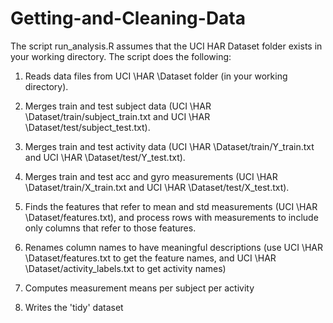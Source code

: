 # Getting-and-Cleaning-Data

The script run_analysis.R assumes that the UCI HAR Dataset folder exists in your working directory. The script does the following:

1. Reads data files from UCI \HAR \Dataset folder (in your working directory). 

2. Merges train and test subject data (UCI \HAR \Dataset/train/subject_train.txt and UCI \HAR \Dataset/test/subject_test.txt).

3. Merges train and test activity data (UCI \HAR \Dataset/train/Y_train.txt and UCI \HAR \Dataset/test/Y_test.txt). 

4. Merges train and test acc and gyro measurements (UCI \HAR \Dataset/train/X_train.txt and UCI \HAR \Dataset/test/X_test.txt). 

5. Finds the features that refer to mean and std measurements (UCI \HAR \Dataset/features.txt), and process rows with measurements to include only columns that refer to those features.

6. Renames column names to have meaningful descriptions (use UCI \HAR \Dataset/features.txt to get the feature names, and UCI \HAR \Dataset/activity_labels.txt to get activity names)

7. Computes measurement means per subject per activity

8. Writes the 'tidy' dataset
